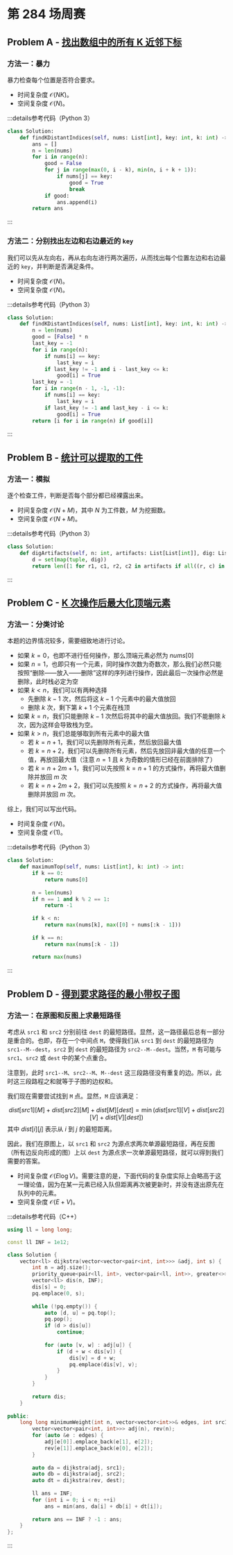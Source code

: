 # 第 284 场周赛

## Problem A - [找出数组中的所有 K 近邻下标](https://leetcode.cn/problems/find-all-k-distant-indices-in-an-array/)

### 方法一：暴力

暴力检查每个位置是否符合要求。

- 时间复杂度 $\mathcal{O}(NK)$。
- 空间复杂度 $\mathcal{O}(N)$。

:::details参考代码（Python 3）

```python
class Solution:
    def findKDistantIndices(self, nums: List[int], key: int, k: int) -> List[int]:
        ans = []
        n = len(nums)
        for i in range(n):
            good = False
            for j in range(max(0, i - k), min(n, i + k + 1)):
                if nums[j] == key:
                    good = True
                    break
            if good:
                ans.append(i)
        return ans
```

:::

### 方法二：分别找出左边和右边最近的 `key`

我们可以先从左向右，再从右向左进行两次遍历，从而找出每个位置左边和右边最近的 `key`，并判断是否满足条件。

- 时间复杂度 $\mathcal{O}(N)$。
- 空间复杂度 $\mathcal{O}(N)$。

:::details参考代码（Python 3）

```python
class Solution:
    def findKDistantIndices(self, nums: List[int], key: int, k: int) -> List[int]:
        n = len(nums)
        good = [False] * n
        last_key = -1
        for i in range(n):
            if nums[i] == key:
                last_key = i
            if last_key != -1 and i - last_key <= k:
                good[i] = True
        last_key = -1
        for i in range(n - 1, -1, -1):
            if nums[i] == key:
                last_key = i
            if last_key != -1 and last_key - i <= k:
                good[i] = True
        return [i for i in range(n) if good[i]]    
```

:::

## Problem B - [统计可以提取的工件](https://leetcode.cn/problems/count-artifacts-that-can-be-extracted/)

### 方法一：模拟

逐个检查工件，判断是否每个部分都已经裸露出来。

- 时间复杂度 $\mathcal{O}(N+M)$，其中 $N$ 为工件数，$M$ 为挖掘数。
- 空间复杂度 $\mathcal{O}(N+M)$。

:::details参考代码（Python 3）

```python
class Solution:
    def digArtifacts(self, n: int, artifacts: List[List[int]], dig: List[List[int]]) -> int:
        d = set(map(tuple, dig))
        return len([1 for r1, c1, r2, c2 in artifacts if all((r, c) in d for r in range(r1, r2 + 1) for c in range(c1, c2 + 1))])
```

:::

## Problem C - [K 次操作后最大化顶端元素](https://leetcode.cn/problems/maximize-the-topmost-element-after-k-moves/)

### 方法一：分类讨论

本题的边界情况较多，需要细致地进行讨论。

- 如果 $k=0$，也即不进行任何操作，那么顶端元素必然为 $nums[0]$
- 如果 $n=1$，也即只有一个元素，同时操作次数为奇数次，那么我们必然只能按照“删除——放入——删除”这样的序列进行操作，因此最后一次操作必然是删除，此时栈必定为空
- 如果 $k<n$，我们可以有两种选择
    - 先删除 $k-1$ 次，然后将这 $k-1$ 个元素中的最大值放回
    - 删除 $k$ 次，剩下第 $k + 1$ 个元素在栈顶
- 如果 $k=n$，我们只能删除 $k - 1$ 次然后将其中的最大值放回。我们不能删除 $k$ 次，因为这样会导致栈为空。
- 如果 $k>n$，我们总能够取到所有元素中的最大值
    - 若 $k=n+1$，我们可以先删除所有元素，然后放回最大值
    - 若 $k = n + 2$，我们可以先删除所有元素，然后先放回非最大值的任意一个值，再放回最大值（注意 $n=1$ 且 $k$ 为奇数的情形已经在前面排除了）
    - 若 $k = n + 2m + 1$，我们可以先按照 $k=n+1$ 的方式操作，再将最大值删除并放回 $m$ 次
    - 若 $k = n + 2m + 2$，我们可以先按照 $k=n+2$ 的方式操作，再将最大值删除并放回 $m$ 次。

综上，我们可以写出代码。

- 时间复杂度 $\mathcal{O}(N)$。
- 空间复杂度 $\mathcal{O}(1)$。

:::details参考代码（Python 3）

```python
class Solution:
    def maximumTop(self, nums: List[int], k: int) -> int:
        if k == 0:
            return nums[0]
        
        n = len(nums)
        if n == 1 and k % 2 == 1:
            return -1
        
        if k < n:
            return max(nums[k], max([0] + nums[:k - 1]))
        
        if k == n:
            return max(nums[:k - 1])
        
        return max(nums)
```

:::

## Problem D - [得到要求路径的最小带权子图](https://leetcode.cn/problems/minimum-weighted-subgraph-with-the-required-paths/)

### 方法一：在原图和反图上求最短路径

考虑从 `src1` 和 `src2` 分别前往 `dest` 的最短路径。显然，这一路径最后总有一部分是重合的。也即，存在一个中间点 `M`，使得我们从 `src1` 到 `dest` 的最短路径为 `src1--M--dest`，`src2` 到 `dest` 的最短路径为 `src2--M--dest`。当然，`M` 有可能与 `src1`、`src2` 或 `dest` 中的某个点重合。

注意到，此时 `src1--M`、`src2--M`、`M--dest` 这三段路径没有重复的边。所以，此时这三段路程之和就等于子图的边权和。

我们现在需要尝试找到 `M` 点。显然，`M` 应该满足：

$$
dist[src1][M] + dist[src2][M] + dist[M][dest] = \min(dist[src1][V] + dist[src2][V] + dist[V][dest])
$$
其中 $dist[i][j]$ 表示从 $i$ 到 $j$ 的最短距离。

因此，我们在原图上，以 `src1` 和 `src2` 为源点求两次单源最短路径，再在反图（所有边反向形成的图）上以 `dest` 为源点求一次单源最短路径，就可以得到我们需要的答案。

- 时间复杂度 $\mathcal{O}(E\log V)$。需要注意的是，下面代码的复杂度实际上会略高于这一理论值，因为在某一元素已经入队但距离再次被更新时，并没有逐出原先在队列中的元素。
- 空间复杂度 $\mathcal{O}(E+V)$。

:::details参考代码（C++）

```cpp
using ll = long long;

const ll INF = 1e12;

class Solution {
    vector<ll> dijkstra(vector<vector<pair<int, int>>> &adj, int s) {
        int n = adj.size();
        priority_queue<pair<ll, int>, vector<pair<ll, int>>, greater<>> pq;
        vector<ll> dis(n, INF);
        dis[s] = 0;
        pq.emplace(0, s);
        
        while (!pq.empty()) {
            auto [d, u] = pq.top();
            pq.pop();
            if (d > dis[u])
                continue;
            
            for (auto [v, w] : adj[u]) {
                if (d + w < dis[v]) {
                    dis[v] = d + w;
                    pq.emplace(dis[v], v);
                }
            }
        }
        
        return dis;
    }
    
public:
    long long minimumWeight(int n, vector<vector<int>>& edges, int src1, int src2, int dest) {
        vector<vector<pair<int, int>>> adj(n), rev(n);
        for (auto &e : edges) {
            adj[e[0]].emplace_back(e[1], e[2]);
            rev[e[1]].emplace_back(e[0], e[2]);
        }
        
        auto da = dijkstra(adj, src1);
        auto db = dijkstra(adj, src2);
        auto dt = dijkstra(rev, dest);
        
        ll ans = INF;
        for (int i = 0; i < n; ++i)
            ans = min(ans, da[i] + db[i] + dt[i]);
        
        return ans == INF ? -1 : ans;
    }
};
```

:::
